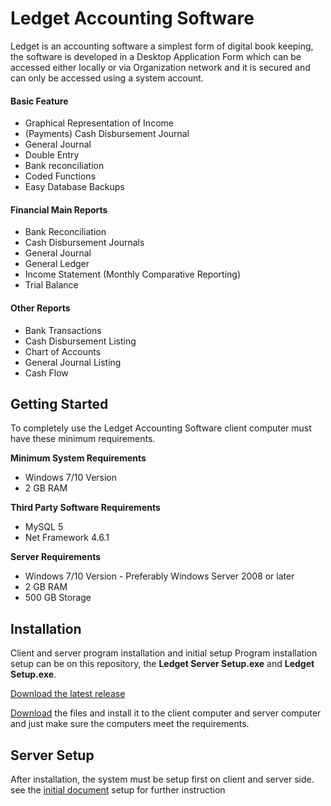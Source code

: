 
# Ledget Accounting Software
Ledget is an accounting software a simplest form of digital book keeping, the software is developed in a Desktop Application Form which can be accessed either locally or via Organization network and it is secured and can only be accessed using a system account.

#### Basic Feature
-   Graphical Representation of Income
-   (Payments) Cash Disbursement Journal
-   General Journal
-   Double Entry
-   Bank reconciliation
-   Coded Functions
-   Easy Database Backups

#### Financial Main Reports
-   Bank Reconciliation
-   Cash Disbursement Journals
-   General Journal
-   General Ledger
-   Income Statement (Monthly Comparative Reporting)
-   Trial Balance

#### Other Reports
-   Bank Transactions
-   Cash Disbursement Listing
-   Chart of Accounts
-   General Journal Listing
-   Cash Flow

## Getting Started
To completely use the Ledget Accounting Software client computer must have these minimum requirements.

**Minimum System Requirements**
- Windows 7/10 Version
- 2 GB RAM

**Third Party Software Requirements**

 - MySQL 5 
 - Net Framework 4.6.1

**Server Requirements**

- Windows 7/10 Version - Preferably Windows Server 2008 or later
- 2 GB RAM
- 500 GB Storage

## Installation
Client and server program installation and initial setup
Program installation setup can be on this repository, the **Ledget Server Setup.exe** and **Ledget Setup.exe**.

[Download the latest release](https://github.com/babojamo/ledget-release/releases/latest)

[Download](https://github.com/babojamo/ledget-release/archive/v1.2.3.0.zip) the files and install it to the client computer and server computer and just make sure the computers meet the requirements.

## Server Setup
After installation, the system must be setup first on client and server side.
see the [initial document](https://github.com/babojamo/ledget-release/blob/master/Initial%20Setup.docx) setup for further instruction